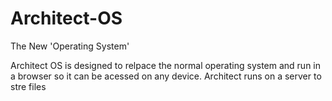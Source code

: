 # Architect-OS

The New 'Operating System'

Architect OS is designed to relpace the normal operating system and run in a browser so it can be acessed on any device.
Architect runs on a server to stre files
